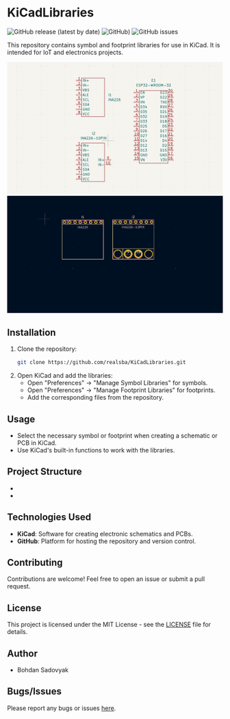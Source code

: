 # KiCadLibraries

![GitHub release (latest by date)](https://img.shields.io/github/v/release/realsba/KiCadLibraries)
![GitHub](https://img.shields.io/github/license/realsba/))
![GitHub issues](https://img.shields.io/github/issues/realsba/KiCadLibraries)

This repository contains symbol and footprint libraries for use in KiCad. It is intended for IoT and electronics projects.

![](media/symbols.png)
![](media/footprints.png)

## Installation
1. Clone the repository:
    ```bash
    git clone https://github.com/realsba/KiCadLibraries.git
    ```
2. Open KiCad and add the libraries:
    - Open "Preferences" -> "Manage Symbol Libraries" for symbols.
    - Open "Preferences" -> "Manage Footprint Libraries" for footprints.
    - Add the corresponding files from the repository.

## Usage
- Select the necessary symbol or footprint when creating a schematic or PCB in KiCad.
- Use KiCad's built-in functions to work with the libraries.

## Project Structure
- 
- 

## Technologies Used
- **KiCad**: Software for creating electronic schematics and PCBs.
- **GitHub**: Platform for hosting the repository and version control.

## Contributing
Contributions are welcome! Feel free to open an issue or submit a pull request.

## License
This project is licensed under the MIT License - see the [LICENSE](https://github.com/realsba/KiCadLibraries/blob/main/LICENSE) file for details.

## Author
- Bohdan Sadovyak

## Bugs/Issues
Please report any bugs or issues [here](https://github.com/realsba/KiCadLibraries/issues).